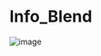 # Info_Blend

![image](https://github.com/NathanZlion/Info_Blend/assets/109980176/664e49ff-26ed-48d2-9a02-d24c64b21460)
